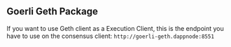 ## Goerli Geth Package

If you want to use Geth client as a Execution Client, this is the endpoint you have to use on the consensus client: `http://goerli-geth.dappnode:8551`
